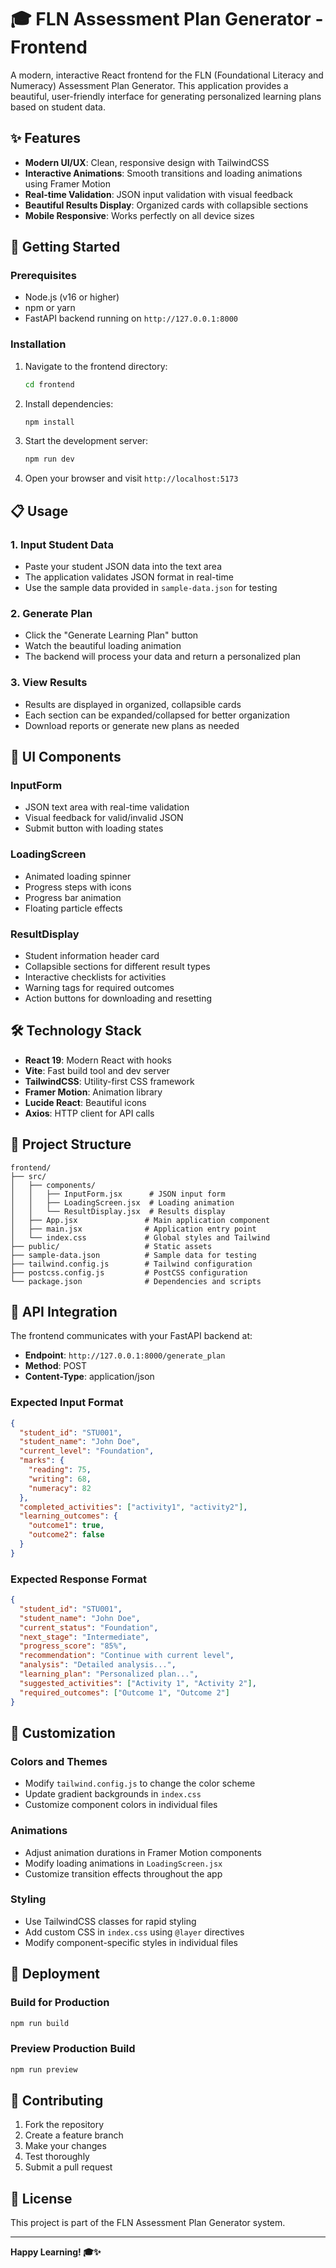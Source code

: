 # 🎓 FLN Assessment Plan Generator - Frontend

A modern, interactive React frontend for the FLN (Foundational Literacy and Numeracy) Assessment Plan Generator. This application provides a beautiful, user-friendly interface for generating personalized learning plans based on student data.

## ✨ Features

- **Modern UI/UX**: Clean, responsive design with TailwindCSS
- **Interactive Animations**: Smooth transitions and loading animations using Framer Motion
- **Real-time Validation**: JSON input validation with visual feedback
- **Beautiful Results Display**: Organized cards with collapsible sections
- **Mobile Responsive**: Works perfectly on all device sizes

## 🚀 Getting Started

### Prerequisites

- Node.js (v16 or higher)
- npm or yarn
- FastAPI backend running on `http://127.0.0.1:8000`

### Installation

1. Navigate to the frontend directory:
   ```bash
   cd frontend
   ```

2. Install dependencies:
   ```bash
   npm install
   ```

3. Start the development server:
   ```bash
   npm run dev
   ```

4. Open your browser and visit `http://localhost:5173`

## 📋 Usage

### 1. Input Student Data
- Paste your student JSON data into the text area
- The application validates JSON format in real-time
- Use the sample data provided in `sample-data.json` for testing

### 2. Generate Plan
- Click the "Generate Learning Plan" button
- Watch the beautiful loading animation
- The backend will process your data and return a personalized plan

### 3. View Results
- Results are displayed in organized, collapsible cards
- Each section can be expanded/collapsed for better organization
- Download reports or generate new plans as needed

## 🎨 UI Components

### InputForm
- JSON text area with real-time validation
- Visual feedback for valid/invalid JSON
- Submit button with loading states

### LoadingScreen
- Animated loading spinner
- Progress steps with icons
- Progress bar animation
- Floating particle effects

### ResultDisplay
- Student information header card
- Collapsible sections for different result types
- Interactive checklists for activities
- Warning tags for required outcomes
- Action buttons for downloading and resetting

## 🛠️ Technology Stack

- **React 19**: Modern React with hooks
- **Vite**: Fast build tool and dev server
- **TailwindCSS**: Utility-first CSS framework
- **Framer Motion**: Animation library
- **Lucide React**: Beautiful icons
- **Axios**: HTTP client for API calls

## 📁 Project Structure

```
frontend/
├── src/
│   ├── components/
│   │   ├── InputForm.jsx      # JSON input form
│   │   ├── LoadingScreen.jsx  # Loading animation
│   │   └── ResultDisplay.jsx  # Results display
│   ├── App.jsx               # Main application component
│   ├── main.jsx              # Application entry point
│   └── index.css             # Global styles and Tailwind
├── public/                   # Static assets
├── sample-data.json          # Sample data for testing
├── tailwind.config.js        # Tailwind configuration
├── postcss.config.js         # PostCSS configuration
└── package.json              # Dependencies and scripts
```

## 🎯 API Integration

The frontend communicates with your FastAPI backend at:
- **Endpoint**: `http://127.0.0.1:8000/generate_plan`
- **Method**: POST
- **Content-Type**: application/json

### Expected Input Format
```json
{
  "student_id": "STU001",
  "student_name": "John Doe",
  "current_level": "Foundation",
  "marks": {
    "reading": 75,
    "writing": 68,
    "numeracy": 82
  },
  "completed_activities": ["activity1", "activity2"],
  "learning_outcomes": {
    "outcome1": true,
    "outcome2": false
  }
}
```

### Expected Response Format
```json
{
  "student_id": "STU001",
  "student_name": "John Doe",
  "current_status": "Foundation",
  "next_stage": "Intermediate",
  "progress_score": "85%",
  "recommendation": "Continue with current level",
  "analysis": "Detailed analysis...",
  "learning_plan": "Personalized plan...",
  "suggested_activities": ["Activity 1", "Activity 2"],
  "required_outcomes": ["Outcome 1", "Outcome 2"]
}
```

## 🎨 Customization

### Colors and Themes
- Modify `tailwind.config.js` to change the color scheme
- Update gradient backgrounds in `index.css`
- Customize component colors in individual files

### Animations
- Adjust animation durations in Framer Motion components
- Modify loading animations in `LoadingScreen.jsx`
- Customize transition effects throughout the app

### Styling
- Use TailwindCSS classes for rapid styling
- Add custom CSS in `index.css` using `@layer` directives
- Modify component-specific styles in individual files

## 🚀 Deployment

### Build for Production
```bash
npm run build
```

### Preview Production Build
```bash
npm run preview
```

## 🤝 Contributing

1. Fork the repository
2. Create a feature branch
3. Make your changes
4. Test thoroughly
5. Submit a pull request

## 📝 License

This project is part of the FLN Assessment Plan Generator system.

---

**Happy Learning! 🎓✨**
